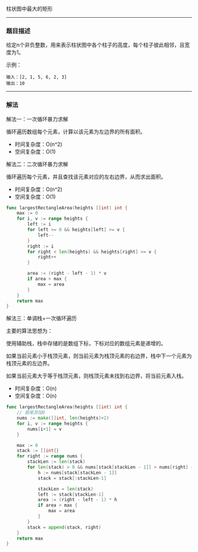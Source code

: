 柱状图中最大的矩形

----

### 题目描述

给定n个非负整数，用来表示柱状图中各个柱子的高度，每个柱子彼此相邻，且宽度为1。

示例：

```shell
输入：[2, 1, 5, 6, 2, 3]
输出：10
```

----

### 解法

解法一：一次循环暴力求解

循环遍历数组每个元素，计算以该元素为左边界的所有面积。

- 时间复杂度：O(n^2)
- 空间复杂度：O(1)

解法二：二次循环暴力求解

循环遍历每个元素，并且查找该元素对应的左右边界，从而求出面积。

- 时间复杂度：O(n^2)
- 空间复杂度：O(1)

```go
func largestRectangleArea(heights []int) int {
	max := 0
	for i, v := range heights {
		left := i
		for left >= 0 && heights[left] >= v {
			left--
		}
		right := i
		for right < len(heights) && heights[right] >= v {
			right++
		}

		area := (right - left - 1) * v
		if area > max {
			max = area
		}
	}
	return max
}
```

解法三：单调栈+一次循环遍历

主要的算法思想为：

使用辅助栈，栈中存储的是数组下标，下标对应的数组元素是递增的。

如果当前元素小于栈顶元素，则当前元素为栈顶元素的右边界，栈中下一个元素为栈顶元素的左边界。

如果当前元素大于等于栈顶元素，则栈顶元素未找到右边界，将当前元素入栈。

- 时间复杂度：O(n)
- 空间复杂度：O(n)

```go
func largestRectangleArea(heights []int) int {
	// 首尾添加0
	nums := make([]int, len(heights)+2)
	for i, v := range heights {
		nums[i+1] = v
	}

	max := 0
	stack := []int{}
	for right := range nums {
        stackLen := len(stack)
		for len(stack) > 0 && nums[stack[stackLen - 1]] > nums[right] {
			h := nums[stack[stackLen - 1]]
			stack = stack[:stackLen-1]

            stackLen = len(stack)
			left := stack[stackLen-1]
			area := (right - left - 1) * h
			if area > max {
				max = area
			}
		}
		stack = append(stack, right)
	}
	return max
}
```

